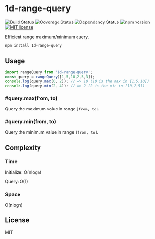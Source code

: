 # 1d-range-query

[![Build Status](https://travis-ci.org/SummerWish/1d-range-query.svg?branch=master)](https://travis-ci.org/SummerWish/1d-range-query)
[![Coverage Status](https://coveralls.io/repos/github/SummerWish/1d-range-query/badge.svg?branch=master)](https://coveralls.io/github/SummerWish/1d-range-query?branch=master)
[![Dependency Status](https://david-dm.org/SummerWish/1d-range-query.svg)](https://david-dm.org/SummerWish/1d-range-query)
[![npm version](http://img.shields.io/npm/v/1d-range-query.svg?style=flat)](https://npmjs.org/package/1d-range-query "View this project on npm")
[![MIT license](http://img.shields.io/badge/license-MIT-brightgreen.svg)](http://opensource.org/licenses/MIT)

Efficient range maximum/minimum query.

```bash
npm install 1d-range-query
```

## Usage

```js
import rangeQuery from '1d-range-query';
const query = rangeQuery([1,5,10,2,5,3]);
console.log(query.max(0, 2)); // => 10 (10 is the max in [1,5,10])
console.log(query.min(2, 4)); // => 2 (2 is the min in [10,2,5])
```

### \#query.max(from, to)

Query the maximum value in range `[from, to]`.

### \#query.min(from, to)

Query the minimum value in range `[from, to]`.

## Complexity

### Time

Initialize: O(nlogn)

Query: O(1)

### Space

O(nlogn)

## License

MIT
